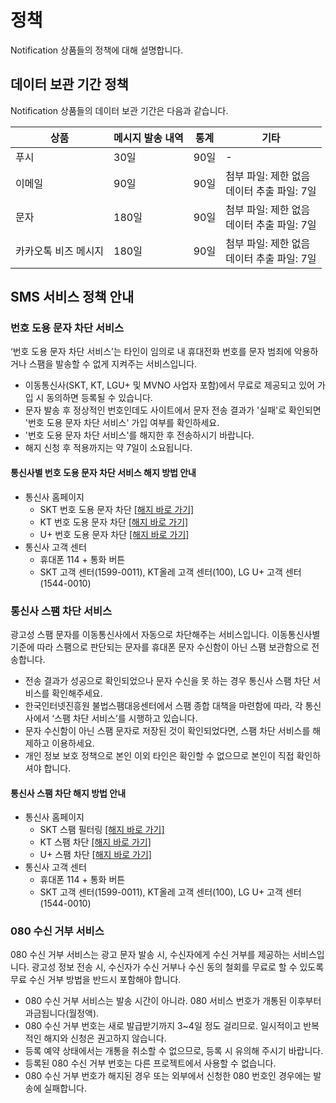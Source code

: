 
# 정책
Notification 상품들의 정책에 대해 설명합니다.

<span id='data-expiration-policy'></span>
## 데이터 보관 기간 정책
Notification 상품들의 데이터 보관 기간은 다음과 같습니다. 

| 상품 | 메시지 발송 내역 | 통계 | 기타 |
| - | - | - | - |
| 푸시 | 30일 | 90일 | - |
| 이메일 | 90일 | 90일 | 첨부 파일: 제한 없음<br>데이터 추출 파일: 7일 |
| 문자 | 180일 | 90일 | 첨부 파일: 제한 없음<br>데이터 추출 파일: 7일 |
| 카카오톡 비즈 메시지 | 180일 | 90일 | 첨부 파일: 제한 없음<br>데이터 추출 파일: 7일 |


<span id='sms-service-policy'></span>
## SMS 서비스 정책 안내
<span id='block-stealing-number'></span>
### 번호 도용 문자 차단 서비스
‘번호 도용 문자 차단 서비스’는 타인이 임의로 내 휴대전화 번호를 문자 범죄에 악용하거나 스팸을 발송할 수 없게 지켜주는 서비스입니다.

- 이동통신사(SKT, KT, LGU+ 및 MVNO 사업자 포함)에서 무료로 제공되고 있어 가입 시 동의하면 등록될 수 있습니다.
- 문자 발송 후 정상적인 번호인데도 사이트에서 문자 전송 결과가 '실패'로 확인되면 '번호 도용 문자 차단 서비스' 가입 여부를 확인하세요.
- '번호 도용 문자 차단 서비스'를 해지한 후 전송하시기 바랍니다.
- 해지 신청 후 적용까지는 약 7일이 소요됩니다.

#### 통신사별 번호 도용 문자 차단 서비스 해지 방법 안내
- 통신사 홈페이지
    - SKT 번호 도용 문자 차단 <a href="http://www.tworld.co.kr/normal.do?serviceId=S_PROD2001&viewId=V_PROD7070&prod_id=NA00004406&uCode=u1_2" target="_blank">[해지 바로 가기]</a>
    - KT 번호 도용 문자 차단 <a href="https://product.kt.com/wDic/productDetail.do?ItemCode=1047" target="_blank">[해지 바로 가기]</a>
    - U+ 번호 도용 문자 차단 <a href="http://www.uplus.co.kr/css/pord/cosv/cosv/RetrievePsMbSDmsgInfo.hpi?catgCd=50501&prodCdKey=LRZ0002297" target="_blank">[해지 바로 가기]</a>
- 통신사 고객 센터
    - 휴대폰 114 + 통화 버튼
    - SKT 고객 센터(1599-0011), KT올레 고객 센터(100), LG U+ 고객 센터(1544-0010)

<span id='block-spem'></span>
### 통신사 스팸 차단 서비스
광고성 스팸 문자를 이동통신사에서 자동으로 차단해주는 서비스입니다. 이동통신사별 기준에 따라 스팸으로 판단되는 문자를 휴대폰 문자 수신함이 아닌 스팸 보관함으로 전송합니다.

- 전송 결과가 성공으로 확인되었으나 문자 수신을 못 하는 경우 통신사 스팸 차단 서비스를 확인해주세요.
- 한국인터넷진흥원 불법스팸대응센터에서 스팸 종합 대책을 마련함에 따라, 각 통신사에서 ‘스팸 차단 서비스’를 시행하고 있습니다.
- 문자 수신함이 아닌 스팸 문자로 저장된 것이 확인되었다면, 스팸 차단 서비스를 해제하고 이용하세요.
- 개인 정보 보호 정책으로 본인 이외 타인은 확인할 수 없으므로 본인이 직접 확인하셔야 합니다.

#### 통신사 스팸 차단 해지 방법 안내
- 통신사 홈페이지
    - SKT 스팸 필터링  <a href="http://www.tworld.co.kr/normal.do?serviceId=S_PROD2001&viewId=V_PROD7070&prod_id=NA00002121&uCode=u1_2" target="_blank">[해지 바로 가기]</a>
    - KT 스팸 차단 <a href="https://product.kt.com/wDic/productDetail.do?ItemCode=479" target="_blank">[해지 바로 가기]</a>
    - U+ 스팸 차단 <a href="http://www.uplus.co.kr/css/pord/cosv/cosv/RetrievePsMbSDmsgInfo.hpi?catgCd=51436&prodCdKey=LRZ0000277&mid=315" target="_blank">[해지 바로 가기]</a>
- 통신사 고객 센터
    - 휴대폰 114 + 통화 버튼
    - SKT 고객 센터(1599-0011), KT올레 고객 센터(100), LG U+ 고객 센터(1544-0010)

<span id='080-blocking-service'></span>
### 080 수신 거부 서비스
080 수신 거부 서비스는 광고 문자 발송 시, 수신자에게 수신 거부를 제공하는 서비스입니다. 광고성 정보 전송 시, 수신자가 수신 거부나 수신 동의 철회를 무료로 할 수 있도록 무료 수신 거부 방법을 반드시 포함해야 합니다.

- 080 수신 거부 서비스는 발송 시간이 아니라. 080 서비스 번호가 개통된 이후부터 과금됩니다(월정액).
- 080 수신 거부 번호는 새로 발급받기까지 3~4일 정도 걸리므로. 일시적이고 반복적인 해지와 신청은 권고하지 않습니다.
- 등록 예약 상태에서는 개통을 취소할 수 없으므로, 등록 시 유의해 주시기 바랍니다.
- 등록된 080 수신 거부 번호는 다른 프로젝트에서 사용할 수 없습니다.
- 080 수신 거부 번호가 해지된 경우 또는 외부에서 신청한 080 번호인 경우에는 발송에 실패합니다.
